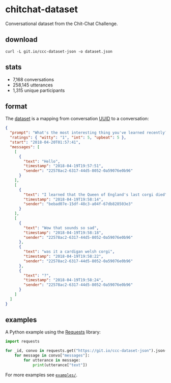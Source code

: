 # chitchat-dataset

Conversational dataset from the Chit-Chat Challenge.

## download

```
curl -L git.io/ccc-dataset-json -o dataset.json
```

## stats

- 7,168 conversations
- 258,145 utterances
- 1,315 unique participants

## format

The [dataset] is a mapping from conversation [UUID] to a conversation:

```json
{
  "prompt": "What's the most interesting thing you've learned recently?",
  "ratings": { "witty": "1", "int": 5, "upbeat": 5 },
  "start": "2018-04-20T01:57:41",
  "messages": [
    [
      {
        "text": "Hello",
        "timestamp": "2018-04-19T19:57:51",
        "sender": "22578ac2-6317-44d5-8052-0a59076e0b96"
      }
    ],
    [
      {
        "text": "I learned that the Queen of England's last corgi died",
        "timestamp": "2018-04-19T19:58:14",
        "sender": "bebad07e-15df-48c3-a04f-67db828503e3"
      }
    ],
    [
      {
        "text": "Wow that sounds so sad",
        "timestamp": "2018-04-19T19:58:18",
        "sender": "22578ac2-6317-44d5-8052-0a59076e0b96"
      },
      {
        "text": "was it a cardigan welsh corgi",
        "timestamp": "2018-04-19T19:58:22",
        "sender": "22578ac2-6317-44d5-8052-0a59076e0b96"
      },
      {
        "text": "?",
        "timestamp": "2018-04-19T19:58:24",
        "sender": "22578ac2-6317-44d5-8052-0a59076e0b96"
      }
    ]
  ]
}
```

## examples

A Python example using the [Requests] library:

```python
import requests

for _id, convo in requests.get("https://git.io/ccc-dataset-json").json().items():
    for message in convo["messages"]:
        for utterance in message:
            print(utterance["text"])
```

For more examples see [`examples/`].


[dataset]: dataset.json
[dataset.json]: dataset.json
[`dataset.json`]: dataset.json
[UUID]: https://en.wikipedia.org/wiki/Universally_unique_identifier#Version_4_(random)
[Requests]: https://2.python-requests.org/en/master/
[examples]: examples/
[`examples/`]: examples/